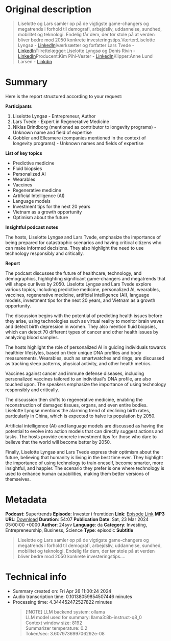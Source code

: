 # Original description

> Liselotte og Lars samler op på de vigtigste game-changers og megatrends i forhold til demografi, arbejdsliv, uddannelse, sundhed, mobilitet og teknologi. Endelig får dem, der tør stole på at verden bliver bedre mod 2050 konkrete investeringstips.Værter:Liselotte Lyngsø - <a href="https://www.linkedin.com/in/liselotte-lyngs%C3%B8-03a205/" target="_blank" rel="noreferrer noopener">LinkedIn</a>Iværksætter og forfatter Lars Tvede - <a href="https://www.linkedin.com/in/lars-tvede/" target="_blank" rel="noreferrer noopener">LinkedIn</a>Tilrettelægger:Liselotte Lyngsø og Denis Rivin - <a href="https://www.linkedin.com/in/denisrivin/" target="_blank" rel="noreferrer noopener">LinkedIn</a>Producent:Kim Pihl-Vester - <a href="https://www.linkedin.com/in/kimpihlvester/" target="_blank" rel="noreferrer noopener">LinkedIn</a>Klipper:Anne Lund Larsen - <a href="https://www.linkedin.com/in/anne-lund-larsen-a21058295/" target="_blank" rel="noreferrer noopener">Linkdin</a>

# Summary

Here is the report structured according to your request:

**Participants**

1. Liselotte Lyngsø - Entrepreneur, Author
2. Lars Tvede - Expert in Regenerative Medicine
3. Niklas Brindborg (mentioned as contributor to longevity programs) - Unknown name and field of expertise
4. Gobbler and Ellesmere (companies mentioned in the context of longevity programs) - Unknown names and fields of expertise

**List of key topics**

- Predictive medicine
- Fluid biopsies
- Personalized AI
- Wearables
- Vaccines
- Regenerative medicine
- Artificial Intelligence (AI)
- Language models
- Investment tips for the next 20 years
- Vietnam as a growth opportunity
- Optimism about the future

**Insightful podcast notes**

The hosts, Liselotte Lyngsø and Lars Tvede, emphasize the importance of being prepared for catastrophic scenarios and having critical citizens who can make informed decisions. They also highlight the need to use technology responsibly and critically.

**Report**

The podcast discusses the future of healthcare, technology, and demographics, highlighting significant game-changers and megatrends that will shape our lives by 2050. Liselotte Lyngsø and Lars Tvede explore various topics, including predictive medicine, personalized AI, wearables, vaccines, regenerative medicine, artificial intelligence (AI), language models, investment tips for the next 20 years, and Vietnam as a growth opportunity.

The discussion begins with the potential of predicting health issues before they arise, using technologies such as virtual reality to monitor brain waves and detect birth depression in women. They also mention fluid biopsies, which can detect 70 different types of cancer and other health issues by analyzing blood samples.

The hosts highlight the role of personalized AI in guiding individuals towards healthier lifestyles, based on their unique DNA profiles and body measurements. Wearables, such as smartwatches and rings, are discussed as tracking sleep patterns, physical activity, and other health metrics.

Vaccines against cancer and immune defense diseases, including personalized vaccines tailored to an individual's DNA profile, are also touched upon. The speakers emphasize the importance of using technology responsibly and critically.

The discussion then shifts to regenerative medicine, enabling the reconstruction of damaged tissues, organs, and even entire bodies. Liselotte Lyngsø mentions the alarming trend of declining birth rates, particularly in China, which is expected to halve its population by 2050.

Artificial intelligence (AI) and language models are discussed as having the potential to evolve into action models that can directly suggest actions and tasks. The hosts provide concrete investment tips for those who dare to believe that the world will become better by 2050.

Finally, Liselotte Lyngsø and Lars Tvede express their optimism about the future, believing that humanity is living in the best time ever. They highlight the importance of using technology to train oneself, become smarter, more insightful, and happier. The scenario they prefer is one where technology is used to enhance human capabilities, making them better versions of themselves.

# Metadata

**Podcast**: Supertrends
**Episode**: Invester i fremtiden
**Link**: [Episode Link](https://www.spreaker.com/episode/invester-i-fremtiden--59111180)
**MP3 URL**: [Download](https://api.spreaker.com/download/episode/59111180/finale_rettet.mp3)
**Duration**: 54:07
**Publication Date**: Sat, 23 Mar 2024 05:00:00 +0000
**Author**: 24syv
**Language**: da
**Category**: Investing, Entrepreneurship, Business, Science
**Type**: episodic
**Subtitle**

> Liselotte og Lars samler op på de vigtigste game-changers og megatrends i forhold til demografi, arbejdsliv, uddannelse, sundhed, mobilitet og teknologi. Endelig får dem, der tør stole på at verden bliver bedre mod 2050 konkrete investeringstips....<br/>

# Technical info

- Summary created on: Fri Apr 26 11:00:24 2024
- Audio transcription time: 0.10138059854507446 minutes
- Processing time: 4.344452472527822 minutes
  > [!NOTE] LLM backend system: ollama
  > <br/> LLM model used for summary: llama3:8b-instruct-q8_0
  > <br/> Context window size: 8192
  > <br/> Summarizer temperature: 0.2
  > <br/> Token/sec: 3.607973699706292e-08
